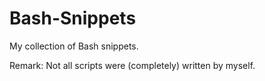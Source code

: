 # Bash-Snippets

My collection of Bash snippets.

Remark: Not all scripts were (completely) written by myself.
